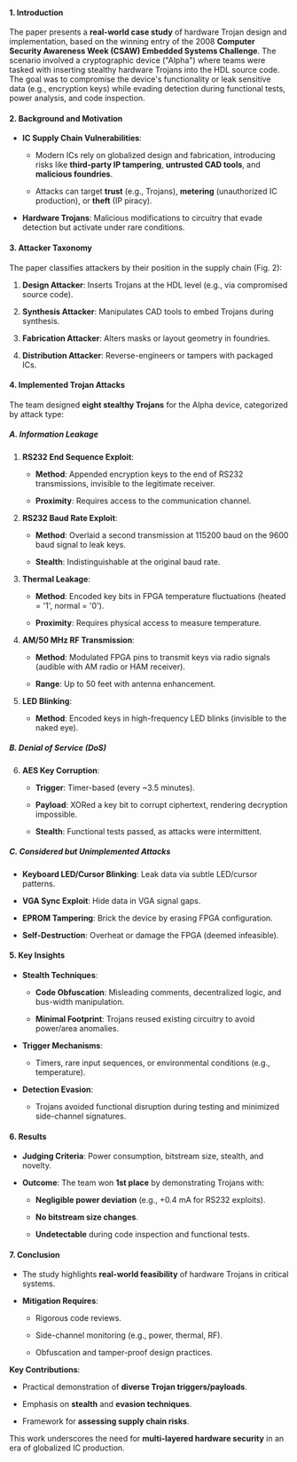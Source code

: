 
#### **1. Introduction**

The paper presents a **real-world case study** of hardware Trojan design and implementation, based on the winning entry of the 2008 **Computer Security Awareness Week (CSAW) Embedded Systems Challenge**. The scenario involved a cryptographic device ("Alpha") where teams were tasked with inserting stealthy hardware Trojans into the HDL source code. The goal was to compromise the device's functionality or leak sensitive data (e.g., encryption keys) while evading detection during functional tests, power analysis, and code inspection.

#### **2. Background and Motivation**

- **IC Supply Chain Vulnerabilities**:
    
    - Modern ICs rely on globalized design and fabrication, introducing risks like **third-party IP tampering**, **untrusted CAD tools**, and **malicious foundries**.
        
    - Attacks can target **trust** (e.g., Trojans), **metering** (unauthorized IC production), or **theft** (IP piracy).
        
- **Hardware Trojans**: Malicious modifications to circuitry that evade detection but activate under rare conditions.
    

#### **3. Attacker Taxonomy**

The paper classifies attackers by their position in the supply chain (Fig. 2):

1. **Design Attacker**: Inserts Trojans at the HDL level (e.g., via compromised source code).
    
2. **Synthesis Attacker**: Manipulates CAD tools to embed Trojans during synthesis.
    
3. **Fabrication Attacker**: Alters masks or layout geometry in foundries.
    
4. **Distribution Attacker**: Reverse-engineers or tampers with packaged ICs.
    

#### **4. Implemented Trojan Attacks**

The team designed **eight stealthy Trojans** for the Alpha device, categorized by attack type:

##### **A. Information Leakage**

1. **RS232 End Sequence Exploit**:
    
    - **Method**: Appended encryption keys to the end of RS232 transmissions, invisible to the legitimate receiver.
        
    - **Proximity**: Requires access to the communication channel.
        
2. **RS232 Baud Rate Exploit**:
    
    - **Method**: Overlaid a second transmission at 115200 baud on the 9600 baud signal to leak keys.
        
    - **Stealth**: Indistinguishable at the original baud rate.
        
3. **Thermal Leakage**:
    
    - **Method**: Encoded key bits in FPGA temperature fluctuations (heated = '1', normal = '0').
        
    - **Proximity**: Requires physical access to measure temperature.
        
4. **AM/50 MHz RF Transmission**:
    
    - **Method**: Modulated FPGA pins to transmit keys via radio signals (audible with AM radio or HAM receiver).
        
    - **Range**: Up to 50 feet with antenna enhancement.
        
5. **LED Blinking**:
    
    - **Method**: Encoded keys in high-frequency LED blinks (invisible to the naked eye).
        

##### **B. Denial of Service (DoS)**

6. **AES Key Corruption**:
    
    - **Trigger**: Timer-based (every ~3.5 minutes).
        
    - **Payload**: XORed a key bit to corrupt ciphertext, rendering decryption impossible.
        
    - **Stealth**: Functional tests passed, as attacks were intermittent.
        

##### **C. Considered but Unimplemented Attacks**

- **Keyboard LED/Cursor Blinking**: Leak data via subtle LED/cursor patterns.
    
- **VGA Sync Exploit**: Hide data in VGA signal gaps.
    
- **EPROM Tampering**: Brick the device by erasing FPGA configuration.
    
- **Self-Destruction**: Overheat or damage the FPGA (deemed infeasible).
    

#### **5. Key Insights**

- **Stealth Techniques**:
    
    - **Code Obfuscation**: Misleading comments, decentralized logic, and bus-width manipulation.
        
    - **Minimal Footprint**: Trojans reused existing circuitry to avoid power/area anomalies.
        
- **Trigger Mechanisms**:
    
    - Timers, rare input sequences, or environmental conditions (e.g., temperature).
        
- **Detection Evasion**:
    
    - Trojans avoided functional disruption during testing and minimized side-channel signatures.
        

#### **6. Results**

- **Judging Criteria**: Power consumption, bitstream size, stealth, and novelty.
    
- **Outcome**: The team won **1st place** by demonstrating Trojans with:
    
    - **Negligible power deviation** (e.g., +0.4 mA for RS232 exploits).
        
    - **No bitstream size changes**.
        
    - **Undetectable** during code inspection and functional tests.
        

#### **7. Conclusion**

- The study highlights **real-world feasibility** of hardware Trojans in critical systems.
    
- **Mitigation Requires**:
    
    - Rigorous code reviews.
        
    - Side-channel monitoring (e.g., power, thermal, RF).
        
    - Obfuscation and tamper-proof design practices.
        

**Key Contributions**:

- Practical demonstration of **diverse Trojan triggers/payloads**.
    
- Emphasis on **stealth** and **evasion techniques**.
    
- Framework for **assessing supply chain risks**.
    

This work underscores the need for **multi-layered hardware security** in an era of globalized IC production.